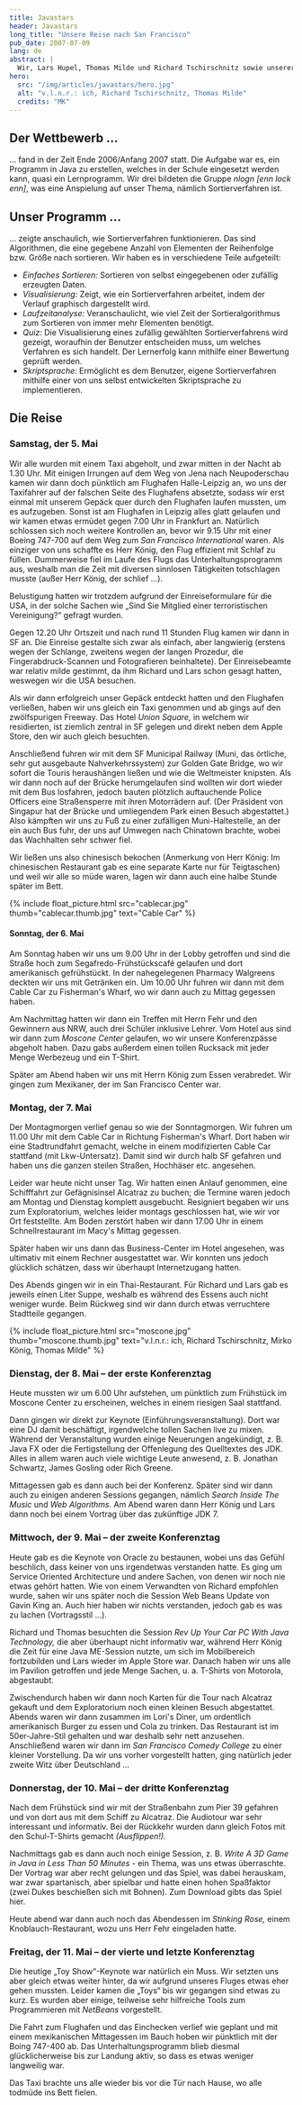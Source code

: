 ```yaml
---
title: Javastars
header: Javastars
long_title: "Unsere Reise nach San Francisco"
pub_date: 2007-07-09
lang: de
abstract: |
  Wir, Lars Hupel, Thomas Milde und Richard Tschirschnitz sowie unserer Lehrer Mirko König sind am 5. Mai 2007 nach San Francisco geflogen, um an der weltweit größten Entwicklerkonferenz – der JavaOne 2007 – teilzunehmen. Dies hatten wir als 1. Preis beim Programmierwettbewerb „Java Stars 2006 – Sun Microsystems Award“ gewonnen und durften daher für einige Tage in den USA verweilen.
hero:
  src: "/img/articles/javastars/hero.jpg"
  alt: "v.l.n.r.: ich, Richard Tschirschnitz, Thomas Milde"
  credits: "MK"
---
```


## Der Wettbewerb …

… fand in der Zeit Ende 2006/Anfang 2007 statt. Die Aufgabe war es, ein Programm in Java zu erstellen, welches in der Schule eingesetzt werden kann, quasi ein Lernprogramm. Wir drei bildeten die Gruppe *nlogn [enn lock enn]*, was eine Anspielung auf unser Thema, nämlich Sortierverfahren ist.

## Unser Programm …

… zeigte anschaulich, wie Sortierverfahren funktionieren. Das sind Algorithmen, die eine gegebene Anzahl von Elementen der Reihenfolge bzw. Größe nach sortieren. Wir haben es in verschiedene Teile aufgeteilt:

* *Einfaches Sortieren:* Sortieren von selbst eingegebenen oder zufällig erzeugten Daten.
* *Visualisierung:* Zeigt, wie ein Sortierverfahren arbeitet, indem der Verlauf graphisch dargestellt wird.
* *Laufzeitanalyse:* Veranschaulicht, wie viel Zeit der Sortieralgorithmus zum Sortieren von immer mehr Elementen benötigt.
* *Quiz:* Die Visualisierung eines zufällig gewählten Sortierverfahrens wird gezeigt, woraufhin der Benutzer entscheiden muss, um welches Verfahren es sich handelt. Der Lernerfolg kann mithilfe einer Bewertung geprüft werden.
* *Skriptsprache:* Ermöglicht es dem Benutzer, eigene Sortierverfahren mithilfe einer von uns selbst entwickelten Skriptsprache zu implementieren.

## Die Reise

### Samstag, der 5. Mai
Wir alle wurden mit einem Taxi abgeholt, und zwar mitten in der Nacht ab 1.30 Uhr. Mit einigen Irrungen auf dem Weg von Jena nach Neupoderschau kamen wir dann doch pünktlich am Flughafen Halle-Leipzig an, wo uns der Taxifahrer auf der falschen Seite des Flughafens absetzte, sodass wir erst einmal mit unserem Gepäck quer durch den Flughafen laufen mussten, um es aufzugeben. Sonst ist am Flughafen in Leipzig alles glatt gelaufen und wir kamen etwas ermüdet gegen 7.00 Uhr in Frankfurt an. Natürlich schlossen sich noch weitere Kontrollen an, bevor wir 9.15 Uhr mit einer Boeing 747-700 auf dem Weg zum *San Francisco International* waren. Als einziger von uns schaffte es Herr König, den Flug effizient mit Schlaf zu füllen. Dummerweise fiel im Laufe des Flugs das Unterhaltungsprogramm aus, weshalb man die Zeit mit diversen sinnlosen Tätigkeiten totschlagen musste (außer Herr König, der schlief …).

Belustigung hatten wir trotzdem aufgrund der Einreiseformulare für die USA, in der solche Sachen wie „Sind Sie Mitglied einer terroristischen Vereinigung?“ gefragt wurden.

Gegen 12.20 Uhr Ortszeit und nach rund 11 Stunden Flug kamen wir dann in SF an. Die Einreise gestalte sich zwar als einfach, aber langwierig (erstens wegen der Schlange, zweitens wegen der langen Prozedur, die Fingerabdruck-Scannen und Fotografieren beinhaltete). Der Einreisebeamte war relativ milde gestimmt, da ihm Richard und Lars schon gesagt hatten, weswegen wir die USA besuchen.

Als wir dann erfolgreich unser Gepäck entdeckt hatten und den Flughafen verließen, haben wir uns gleich ein Taxi genommen und ab gings auf den zwölfspurigen Freeway. Das Hotel *Union Square,* in welchem wir residierten, ist ziemlich zentral in SF gelegen und direkt neben dem Apple Store, den wir auch gleich besuchten.

Anschließend fuhren wir mit dem SF Municipal Railway (Muni, das örtliche, sehr gut ausgebaute Nahverkehrssystem) zur Golden Gate Bridge, wo wir sofort die Touris heraushängen ließen und wie die Weltmeister knipsten. Als wir dann noch auf der Brücke herumgelaufen sind wollten wir dort wieder mit dem Bus losfahren, jedoch bauten plötzlich auftauchende Police Officers eine Straßensperre mit ihren Motorrädern auf. (Der Präsident von Singapur hat der Brücke und umliegendem Park einen Besuch abgestattet.) Also kämpften wir uns zu Fuß zu einer zufälligen Muni-Haltestelle, an der ein auch Bus fuhr, der uns auf Umwegen nach Chinatown brachte, wobei das Wachhalten sehr schwer fiel.

Wir ließen uns also chinesisch bekochen (Anmerkung von Herr König: Im chinesischen Restaurant gab es eine separate Karte nur für Teigtaschen) und weil wir alle so müde waren, lagen wir dann auch eine halbe Stunde später im Bett.

{% include float_picture.html src="cablecar.jpg" thumb="cablecar.thumb.jpg" text="Cable Car" %}

#### Sonntag, der 6. Mai
Am Sonntag haben wir uns um 9.00 Uhr in der Lobby getroffen und sind die Straße hoch zum Segafredo-Frühstückscafé gelaufen und dort amerikanisch gefrühstückt. In der nahegelegenen Pharmacy Walgreens deckten wir uns mit Getränken ein. Um 10.00 Uhr fuhren wir dann mit dem Cable Car zu Fisherman's Wharf, wo wir dann auch zu Mittag gegessen haben.

Am Nachmittag hatten wir dann ein Treffen mit Herrn Fehr und den Gewinnern aus NRW, auch drei Schüler inklusive Lehrer. Vom Hotel aus sind wir dann zum *Moscone Center* gelaufen, wo wir unsere Konferenzpässe abgeholt haben. Dazu gabs außerdem einen tollen Rucksack mit jeder Menge Werbezeug und ein T-Shirt.

Später am Abend haben wir uns mit Herrn König zum Essen verabredet. Wir gingen zum Mexikaner, der im San Francisco Center war.

### Montag, der 7. Mai
Der Montagmorgen verlief genau so wie der Sonntagmorgen. Wir fuhren um 11.00 Uhr mit dem Cable Car in Richtung Fisherman's Wharf. Dort haben wir eine Stadtrundfahrt gemacht, welche in einem modifizierten Cable Car stattfand (mit Lkw-Untersatz). Damit sind wir durch halb SF gefahren und haben uns die ganzen steilen Straßen, Hochhäser etc. angesehen.

Leider war heute nicht unser Tag. Wir hatten einen Anlauf genommen, eine Schifffahrt zur Gefägnisinsel Alcatraz zu buchen; die Termine waren jedoch am Montag und Dienstag komplett ausgebucht. Resigniert begaben wir uns zum Exploratorium, welches leider montags geschlossen hat, wie wir vor Ort feststellte. Am Boden zerstört haben wir dann 17.00 Uhr in einem Schnellrestaurant im Macy's Mittag gegessen.

Später haben wir uns dann das Business-Center im Hotel angesehen, was ultimativ mit einem Rechner ausgestattet war. Wir konnten uns jedoch glücklich schätzen, dass wir überhaupt Internetzugang hatten.

Des Abends gingen wir in ein Thai-Restaurant. Für Richard und Lars gab es jeweils einen Liter Suppe, weshalb es während des Essens auch nicht weniger wurde. Beim Rückweg sind wir dann durch etwas verruchtere Stadtteile gegangen.

{% include float_picture.html src="moscone.jpg" thumb="moscone.thumb.jpg" text="v.l.n.r.: ich, Richard Tschirschnitz, Mirko König, Thomas Milde" %}

### Dienstag, der 8. Mai – der erste Konferenztag
Heute mussten wir um 6.00 Uhr aufstehen, um pünktlich zum Frühstück im Moscone Center zu erscheinen, welches in einem riesigen Saal stattfand.

Dann gingen wir direkt zur Keynote (Einführungsveranstaltung). Dort war eine DJ damit beschäftigt, irgendwelche tollen Sachen live zu mixen. Während der Veranstaltung wurden einige Neuerungen angekündigt, z. B. Java FX oder die Fertigstellung der Offenlegung des Quelltextes des JDK. Alles in allem waren auch viele wichtige Leute anwesend, z. B. Jonathan Schwartz, James Gosling oder Rich Greene.

Mittagessen gab es dann auch bei der Konferenz. Später sind wir dann auch zu einigen anderen Sessions gegangen, nämlich *Search Inside The Music* und *Web Algorithms.* Am Abend waren dann Herr König und Lars dann noch bei einem Vortrag über das zukünftige JDK 7.

### Mittwoch, der 9. Mai – der zweite Konferenztag
Heute gab es die Keynote von Oracle zu bestaunen, wobei uns das Gefühl beschlich, dass keiner von uns irgendetwas verstanden hatte. Es ging um Service Oriented Architecture und andere Sachen, von denen wir noch nie etwas gehört hatten. Wie von einem Verwandten von Richard empfohlen wurde, sahen wir uns später noch die Session Web Beans Update von Gavin King an. Auch hier haben wir nichts verstanden, jedoch gab es was zu lachen (Vortragsstil …).

Richard und Thomas besuchten die Session *Rev Up Your Car PC With Java Technology,* die aber überhaupt nicht informativ war, während Herr König die Zeit für eine Java ME-Session nutzte, um sich im Mobilbereich fortzubilden und Lars wieder im Apple Store war. Danach haben wir uns alle im Pavilion getroffen und jede Menge Sachen, u. a. T-Shirts von Motorola, abgestaubt.

Zwischendurch haben wir dann noch Karten für die Tour nach Alcatraz gekauft und dem Exploratorium noch einen kleinen Besuch abgestattet. Abends waren wir dann zusammen im Lori's Diner, um ordentlich amerikanisch Burger zu essen und Cola zu trinken. Das Restaurant ist im 50er-Jahre-Stil gehalten und war deshalb sehr nett anzusehen. Anschließend waren wir dann im *San Francisco Comedy College* zu einer kleiner Vorstellung. Da wir uns vorher vorgestellt hatten, ging natürlich jeder zweite Witz über Deutschland …

### Donnerstag, der 10. Mai – der dritte Konferenztag
Nach dem Frühstück sind wir mit der Straßenbahn zum Pier 39 gefahren und von dort aus mit dem Schiff zu Alcatraz. Die Audiotour war sehr interessant und informativ. Bei der Rückkehr wurden dann gleich Fotos mit den Schul-T-Shirts gemacht *(Ausflippen!).*

Nachmittags gab es dann auch noch einige Session, z. B. *Write A 3D Game in Java in Less Than 50 Minutes* - ein Thema, was uns etwas überraschte. Der Vortrag war aber recht gelungen und das Spiel, was dabei herauskam, war zwar spartanisch, aber spielbar und hatte einen hohen Spaßfaktor (zwei Dukes beschießen sich mit Bohnen). Zum Download gibts das Spiel hier.

Heute abend war dann auch noch das Abendessen im *Stinking Rose,* einem Knoblauch-Restaurant, wozu uns Herr Fehr eingeladen hatte.

### Freitag, der 11. Mai – der vierte und letzte Konferenztag
Die heutige „Toy Show“-Keynote war natürlich ein Muss. Wir setzten uns aber gleich etwas weiter hinter, da wir aufgrund unseres Fluges etwas eher gehen mussten. Leider kamen die „Toys“ bis wir gegangen sind etwas zu kurz. Es wurden aber einige, teilweise sehr hilfreiche Tools zum Programmieren mit *NetBeans* vorgestellt.

Die Fahrt zum Flughafen und das Einchecken verlief wie geplant und mit einem mexikanischen Mittagessen im Bauch hoben wir pünktlich mit der Boing 747-400 ab. Das Unterhaltungsprogramm blieb diesmal glücklicherweise bis zur Landung aktiv, so dass es etwas weniger langweilig war.

Das Taxi brachte uns alle wieder bis vor die Tür nach Hause, wo alle todmüde ins Bett fielen.
